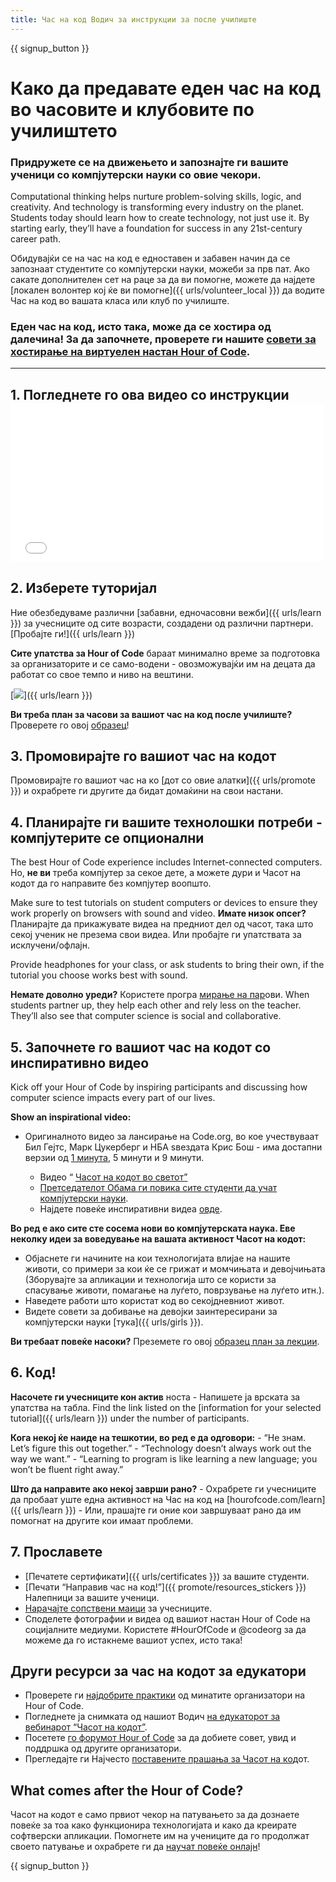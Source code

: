 ```yaml
---
title: Час на код Водич за инструкции за после училиште
---
```


{{ signup_button }}

# Како да предавате еден час на код во часовите и клубовите по училиштето

### Придружете се на движењето и запознајте ги вашите ученици со компјутерски науки со овие чекори.

Computational thinking helps nurture problem-solving skills, logic, and creativity. And technology is transforming every industry on the planet. Students today should learn how to create technology, not just use it. By starting early, they’ll have a foundation for success in any 21st-century career path.

Обидувајќи се на час на код е едноставен и забавен начин да се запознаат студентите со компјутерски науки, можеби за прв пат. Ако сакате дополнителен сет на раце за да ви помогне, можете да најдете [локален волонтер кој ќе ви помогне]({{ urls/volunteer_local }}) да водите Час на код во вашата класа или клуб по училиште.

### Еден час на код, исто така, може да се хостира од далечина! За да започнете, проверете ги нашите [совети за хостирање на виртуелен настан Hour of Code](https://hourofcode.com/us/how-to/virtual).

* * *

## 1. Погледнете го ова видео со инструкции <iframe width="500" height="255" src="//www.youtube.com/embed/SrnvvWDm73k" frameborder="0" allowfullscreen></iframe> 

## 2. Изберете туторијал

Ние обезбедуваме различни [забавни, едночасовни вежби]({{ urls/learn }}) за учесниците од сите возрасти, создадени од различни партнери. [Пробајте ги!]({{ urls/learn }})

**Сите упатства за Hour of Code** бараат минимално време за подготовка за организаторите и се само-водени - овозможувајќи им на децата да работат со свое темпо и ниво на вештини.

[![](/images/fit-700/tutorials.png)]({{ urls/learn }})

**Ви треба план за часови за вашиот час на код после училиште?** Проверете го овој [образец](/files/AfterschoolEducatorLessonPlanOutline.docx)!

## 3. Промовирајте го вашиот час на кодот

Промовирајте го вашиот час на ко [дот со овие алатки]({{ urls/promote }}) и охрабрете ги другите да бидат домаќини на свои настани.

## 4. Планирајте ги вашите технолошки потреби - компјутерите се опционални

The best Hour of Code experience includes Internet-connected computers. Но, **не ви** треба компјутер за секое дете, а можете дури и Часот на кодот да го направите без компјутер воопшто.

Make sure to test tutorials on student computers or devices to ensure they work properly on browsers with sound and video. **Имате низок опсег?** Планирајте да прикажувате видеа на предниот дел од часот, така што секој ученик не презема свои видеа. Или пробајте ги упатствата за исклучени/офлајн.

Provide headphones for your class, or ask students to bring their own, if the tutorial you choose works best with sound.

**Немате доволно уреди?** Користете програ [мирање на пар](https://www.youtube.com/watch?v=vgkahOzFH2Q)ови. When students partner up, they help each other and rely less on the teacher. They’ll also see that computer science is social and collaborative.

## 5. Започнете го вашиот час на кодот со инспиративно видео

Kick off your Hour of Code by inspiring participants and discussing how computer science impacts every part of our lives.

**Show an inspirational video:**

- Оригиналното видео за лансирање на Code.org, во кое учествуваат Бил Гејтс, Марк Цукерберг и НБА ѕвездата Крис Бош - има достапни</a> верзии од [1 минута](https://www.youtube.com/watch?v=qYZF6oIZtfc)</a>, 5 минути и 9 минути.</li> 
    
    - Видео “ [Часот на кодот во светот”](https://www.youtube.com/watch?v=KsOIlDT145A)
    - [Претседателот Обама ги повика сите студенти да учат компјутерски науки](https://www.youtube.com/watch?v=6XvmhE1J9PY).
    - Најдете повеќе инспиративни видеа [овде](https://www.youtube.com/playlist?list=PLzdnOPI1iJNfpD8i4Sx7U0y2MccnrNZuP).</ul> 
    
    **Во ред е ако сите сте сосема нови во компјутерската наука. Еве неколку идеи за воведување на вашата активност Часот на кодот:**
    
    - Објаснете ги начините на кои технологијата влијае на нашите животи, со примери за кои ќе се грижат и момчињата и девојчињата (Зборувајте за апликации и технологија што се користи за спасување животи, помагање на луѓето, поврзување на луѓето итн.).
    - Наведете работи што користат код во секојдневниот живот.
    - Видете совети за добивање на девојки заинтересирани за компјутерски науки [тука]({{ urls/girls }}).
    
    **Ви требаат повеќе насоки?** Преземете го овој [образец план за лекции](/files/AfterschoolEducatorLessonPlanOutline.docx).
    
    ## 6. Код!
    
    **Насочете ги учесниците кон актив** носта - Напишете ја врската за упатства на табла. Find the link listed on the [information for your selected tutorial]({{ urls/learn }}) under the number of participants.
    
    **Кога некој ќе наиде на тешкотии, во ред е да одговори:** - “Не знам. Let’s figure this out together.” - “Technology doesn’t always work out the way we want.” - “Learning to program is like learning a new language; you won’t be fluent right away.”
    
    **Што да направите ако некој заврши рано?** - Охрабрете ги учесниците да пробаат уште една активност на Час на код на [hourofcode.com/learn]({{ urls/learn }}) - Или, прашајте ги оние кои завршуваат рано да им помогнат на другите кои имаат проблеми.
    
    ## 7. Прославете
    
    - [Печатете сертификати]({{ urls/certificates }}) за вашите студенти.
    - [Печати “Направив час на код!”]({{ promote/resources_stickers }}) Налепници за вашите ученици.
    - [Нарачајте сопствени маици](https://www.amazon.com/stores/Code/page/8557B2A6-EBF2-4C9F-95C5-C3256FBA0220?ref_=ast_bln) за учесниците.
    - Споделете фотографии и видеа од вашиот настан Hour of Code на социјалните медиуми. Користете #HourOfCode и @codeorg за да можеме да го истакнеме вашиот успех, исто така!
    
    ## Други ресурси за час на кодот за едукатори
    
    - Проверете ги [најдобрите практики](http://www.slideshare.net/TeachCode/hour-of-code-best-practices-for-successful-educators-51273466) од минатите организатори на Hour of Code.
    - Погледнете ја снимката од нашиот Водич [на едукаторот за вебинарот “Часот на кодот”](https://youtu.be/EJeMeSW2-Mw).
    - Посетете [го форумот Hour of Code](http://forum.code.org/c/plc/hour-of-code) за да добиете совет, увид и поддршка од другите организатори.
    - Прегледајте ги Најчесто [поставените прашања за Часот на ко](https://support.code.org/hc/en-us/categories/200147083-Hour-of-Code)дот.
    
    ## What comes after the Hour of Code?
    
    Часот на кодот е само првиот чекор на патувањето за да дознаете повеќе за тоа како функционира технологијата и како да креирате софтверски апликации. Помогнете им на учениците да го продолжат своето патување и охрабрете ги да [научат повеќе онлајн](/beyond)!
    
    {{ signup_button }}